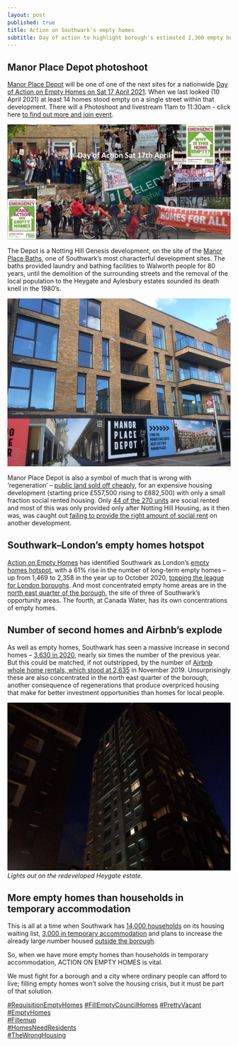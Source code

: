 ```yaml
---
layout: post
published: true
title: Action on Southwark's empty homes
subtitle: Day of action to highlight borough's estimated 2,300 empty homes
---
```

## Manor Place Depot photoshoot

[Manor Place Depot](https://www.nhgsales.com/sales-developments/manor-place-depot/) will be one of one of the next sites for a nationwide [Day of Action on Empty Homes on Sat 17 April 2021](https://www.actiononemptyhomes.org/day-of-action). When we last looked (10 April 2021) at least 14 homes stood empty on a single street within that development.  There will a Photoshoot and livestream 11am to 11:30am - click here [to find out more and join event](https://www.facebook.com/events/603755493915647/).

![](/img/emptyaction.jpg)

The Depot is a Notting Hill Genesis development, on the site of the [Manor Place Baths](https://www.elephantandcastle.org.uk/a-brief-history/manor-place/), one of Southwark’s most characterful development sites. The baths provided laundry and bathing facilities to Walworth people for 80 years, until the demolition of the surrounding streets and the removal of the local population to the Heygate and Aylesbury estates sounded its death knell in the 1980’s.

![](/img/manorplaceforsale.jpg)

Manor Place Depot is also a symbol of much that is wrong with ‘regeneration’ – [public land sold off cheaply](http://35percent.org/manor-place-depot/), for an expensive housing development (starting price £557,500 rising to £882,500) with only a small fraction social rented housing.  Only [44 of the 270 units](http://planbuild.southwark.gov.uk/documents/?GetDocument=%7b%7b%7b!9Q1EPI%2b575%2fbXRF60n0WDw%3d%3d!%7d%7d%7d) are social rented and most of this was only provided only after Notting Hill Housing, as it then was, was caught out [failing to provide the right amount of social rent](http://35percent.org/2016-12-12-ombudsman-slams-southwark-for-no-s106-monitoring/) on another development.

## Southwark–London’s empty homes hotspot

[Action on Empty Homes](https://www.actiononemptyhomes.org/what-we-do) has identified Southwark as London’s [empty homes hotspot](https://www.actiononemptyhomes.org/Handlers/Download.ashx?IDMF=37082220-f6ea-4a60-825d-e772d7fb1dd1), with a 61% rise in the number of long-term empty homes – up from 1,469 to 2,358 in the year up to October 2020, [topping the league for London boroughs](https://www.actiononemptyhomes.org/Handlers/Download.ashx?IDMF=37082220-f6ea-4a60-825d-e772d7fb1dd1).  And most concentrated empty home areas are in the [north east quarter of the borough](https://www.actiononemptyhomes.org/Handlers/Download.ashx?IDMF=37082220-f6ea-4a60-825d-e772d7fb1dd1), the site of three of Southwark’s opportunity areas.  The fourth, at Canada Water, has its own concentrations of empty homes.

## Number of second homes and Airbnb’s explode

As well as empty homes, Southwark has seen a massive increase in second homes – [3,630 in 2020](https://www.actiononemptyhomes.org/Handlers/Download.ashx?IDMF=37082220-f6ea-4a60-825d-e772d7fb1dd1), nearly six times the number of the previous year.  But this could be matched, if not outstripped, by the number of [Airbnb whole home rentals, which stood at 2,635](https://www.actiononemptyhomes.org/Handlers/Download.ashx?IDMF=37082220-f6ea-4a60-825d-e772d7fb1dd1) in November 2019.  Unsurprisingly these are also concentrated in the north east quarter of the borough, another consequence of regenerations that produce overpriced housing that make for better investment opportunities than homes for local people.

![](/img/lightsoutheygate.jpeg)
*Lights out on the redeveloped Heygate estate.*

## More empty homes than households in temporary accommodation

This is all at a time when Southwark has [14,000 households](http://moderngov.southwark.gov.uk/documents/s93304/Report%20Empty%20Homes%20Action%20Plan.pdf) on its housing waiting list, [3,000 in temporary accommodation](https://www.southwarknews.co.uk/news/millions-pledged-for-temporary-accommodation-but-most-people-will-be-housed-outside-southwark/) and plans to increase the already large number housed [outside the borough](https://www.southwarknews.co.uk/news/millions-pledged-for-temporary-accommodation-but-most-people-will-be-housed-outside-southwark/).

So, when we have more empty homes than households in temporary accommodation, ACTION ON EMPTY HOMES is vital.


We must fight for a borough and a city where ordinary people can afford to live; filling empty homes won’t solve the housing crisis, but it must be part of that solution.


[#RequisitionEmptyHomes](https://www.facebook.com/hashtag/requisitionemptyhomes)
[#FillEmptyCouncilHomes](https://www.facebook.com/hashtag/fillemptycouncilhomes)
[#PrettyVacant](https://www.facebook.com/hashtag/prettyvacant)   
[#EmptyHomes](https://www.facebook.com/hashtag/emptyhomes)   
[#Fillemup](https://www.facebook.com/hashtag/fillemptycouncilhomes)  
[#HomesNeedResidents](https://www.facebook.com/hashtag/homesneedresidents)   
[#TheWrongHousing](https://www.facebook.com/hashtag/thewronghousing)
